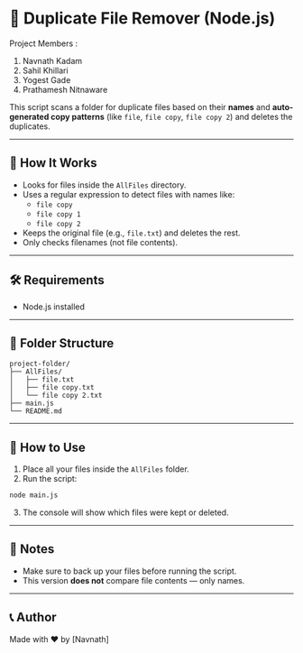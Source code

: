 # 🔄 Duplicate File Remover (Node.js)


Project Members :

1. Navnath Kadam
2. Sahil Khillari
3. Yogest Gade
4. Prathamesh Nitnaware

This script scans a folder for duplicate files based on their **names** and **auto-generated copy patterns** (like `file`, `file copy`, `file copy 2`) and deletes the duplicates.

---

## 🧠 How It Works

- Looks for files inside the `AllFiles` directory.
- Uses a regular expression to detect files with names like:
  - `file copy`
  - `file copy 1`
  - `file copy 2`
- Keeps the original file (e.g., `file.txt`) and deletes the rest.
- Only checks filenames (not file contents).

---

## 🛠️ Requirements

- Node.js installed

---

## 📁 Folder Structure

```
project-folder/
├── AllFiles/
│   ├── file.txt
│   ├── file copy.txt
│   └── file copy 2.txt
├── main.js
└── README.md
```

---

## 🚀 How to Use

1. Place all your files inside the `AllFiles` folder.
2. Run the script:

```bash
node main.js
```

3. The console will show which files were kept or deleted.

---

## 📌 Notes

- Make sure to back up your files before running the script.
- This version **does not** compare file contents — only names.

---

## 📞 Author

Made with ❤️ by [Navnath]
```
